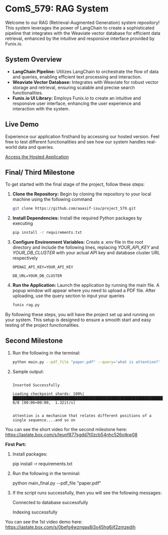 # ComS_579: RAG System
Welcome to our RAG (Retrieval-Augmented Generation) system repository! This system leverages the power of LangChain to create a sophisticated pipeline that integrates with the Weaviate vector database for efficient data retrieval, enhanced by the intuitive and responsive interface provided by Funix.io.

## System Overview
- **LangChain Pipeline:** Utilizes LangChain to orchestrate the flow of data and queries, enabling efficient text processing and interaction.
- **Weaviate Vector Database:** Integrates with Weaviate for robust vector storage and retrieval, ensuring scalable and precise search functionalities.
- **Funix.io UI Library:** Employs Funix.io to create an intuitive and responsive user interface, enhancing the user experience and interaction with the system.

## Live Demo
Experience our application firsthand by accessing our hosted version. Feel free to test different functionalities and see how our system handles real-world data and queries. 

[Access the Hosted Application](https://huggingface.co/spaces/arafspn/rag-project)

## Final/ Third Milestone
To get started with the final stage of the project, follow these steps:

1. **Clone the Repository:**
   Begin by cloning the repository to your local machine using the following command
   ```bash
   git clone https://github.com/aaasif-isu/project_579.git
   ```
2. **Install Dependencies:**
   Install the required Python packages by executing
   ```bash
   pip install -r requirements.txt
   ```
3. **Configure Environment Variables:**
   Create a .env file in the root directory and include the following lines, replacing _YOUR_API_KEY_ and _YOUR_DB_CLUSTER_ with your actual API key and database cluster URL respectively
   
   ```OPENAI_API_KEY=YOUR_API_KEY```
   
   ```DB_URL=YOUR_DB_CLUSTER```
   
4. **Run the Application:**
   Launch the application by running the main file. A popup window will appear where you need to upload a PDF file. After uploading, use the query section to input your queries
   ```bash
   funix rag.py
   ```
By following these steps, you will have the project set up and running on your system. This setup is designed to ensure a smooth start and easy testing of the project functionalities.



## Second Milestone

1. Run the following in the terminal:
   ```bash
   python main.py --pdf_file "paper.pdf" --query='what is attention?'
   ```   
2. Sample output:
   
   ```Connected to database
   
   Inserted Successfully
   
   Loading checkpoint shards: 100%|█████████████████████████████████████████████████████████████████████████████| 8/8 [00:06<00:00,  1.32it/s]


   attention is a mechanism that relates different positions of a single sequence....and so on
   ```

You can see the short video for the second milestone here:
https://iastate.box.com/s/leunf877sgdd7t0zcb54nhc526otkw08

**First Part:**

1. Install packages:
   
    pip install -r requirements.txt

2. Run the following in the terminal:
   
    python main_final.py --pdf_file "paper.pdf"

3. If the script runs successfully, then you will see the following messages:
   
    Connected to database successfully
   
    Indexing successfully

You can see the 1st video demo here: 
https://iastate.box.com/s/0befg4wzngas8i3x45hg6jif2zmzedih






